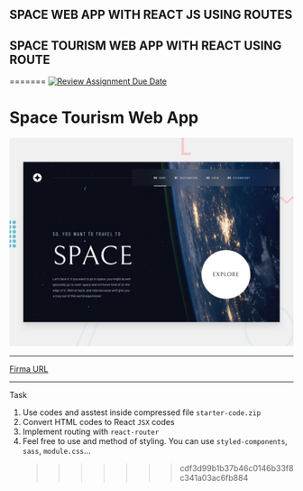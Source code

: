 ## SPACE WEB APP WITH REACT JS USING ROUTES

## SPACE TOURISM WEB APP WITH REACT USING ROUTE

=======
[![Review Assignment Due Date](https://classroom.github.com/assets/deadline-readme-button-24ddc0f5d75046c5622901739e7c5dd533143b0c8e959d652212380cedb1ea36.svg)](https://classroom.github.com/a/35yazvC9)

# Space Tourism Web App

![Preview](./preview.jpg)

---

[Firma URL](https://www.figma.com/file/ShpqfgLwd6YKakHwjFkViq/space-tourism-website?type=design&node-id=0%3A1529&mode=design&t=MbKLS0XnBh2E3TiA-1)

---

Task

1. Use codes and asstest inside compressed file `starter-code.zip`
2. Convert HTML codes to React `JSX` codes
3. Implement routing with `react-router`
4. Feel free to use and method of styling. You can use `styled-components`, `sass`, `module.css`...
   > > > > > > > cdf3d99b1b37b46c0146b33f8c341a03ac6fb884
